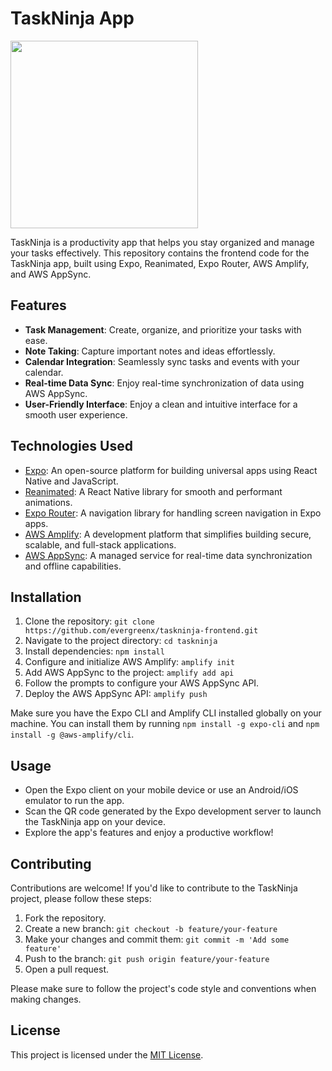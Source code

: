 # TaskNinja App
<img src="https://res.cloudinary.com/evergreenx/image/upload/v1688238985/_e791d655-00d3-4696-bda7-ba4f81f4bcbb-removebg-preview_1_lqi8jw.png"  width="300" height="300">

TaskNinja is a productivity app that helps you stay organized and manage your tasks effectively. This repository contains the frontend code for the TaskNinja app, built using Expo, Reanimated, Expo Router, AWS Amplify, and AWS AppSync.

## Features

- **Task Management**: Create, organize, and prioritize your tasks with ease.
- **Note Taking**: Capture important notes and ideas effortlessly.
- **Calendar Integration**: Seamlessly sync tasks and events with your calendar.
- **Real-time Data Sync**: Enjoy real-time synchronization of data using AWS AppSync.
- **User-Friendly Interface**: Enjoy a clean and intuitive interface for a smooth user experience.

## Technologies Used

- [Expo](https://expo.io): An open-source platform for building universal apps using React Native and JavaScript.
- [Reanimated](https://docs.swmansion.com/react-native-reanimated/): A React Native library for smooth and performant animations.
- [Expo Router](https://reactnavigation.org/docs/getting-started/): A navigation library for handling screen navigation in Expo apps.
- [AWS Amplify](https://aws.amazon.com/amplify/): A development platform that simplifies building secure, scalable, and full-stack applications.
- [AWS AppSync](https://aws.amazon.com/appsync/): A managed service for real-time data synchronization and offline capabilities.

## Installation

1. Clone the repository: `git clone https://github.com/evergreenx/taskninja-frontend.git`
2. Navigate to the project directory: `cd taskninja`
3. Install dependencies: `npm install`
4. Configure and initialize AWS Amplify: `amplify init`
5. Add AWS AppSync to the project: `amplify add api`
6. Follow the prompts to configure your AWS AppSync API.
7. Deploy the AWS AppSync API: `amplify push`

Make sure you have the Expo CLI and Amplify CLI installed globally on your machine. You can install them by running `npm install -g expo-cli` and `npm install -g @aws-amplify/cli`.

## Usage

- Open the Expo client on your mobile device or use an Android/iOS emulator to run the app.
- Scan the QR code generated by the Expo development server to launch the TaskNinja app on your device.
- Explore the app's features and enjoy a productive workflow!

## Contributing

Contributions are welcome! If you'd like to contribute to the TaskNinja project, please follow these steps:

1. Fork the repository.
2. Create a new branch: `git checkout -b feature/your-feature`
3. Make your changes and commit them: `git commit -m 'Add some feature'`
4. Push to the branch: `git push origin feature/your-feature`
5. Open a pull request.

Please make sure to follow the project's code style and conventions when making changes.

## License

This project is licensed under the [MIT License](LICENSE).

